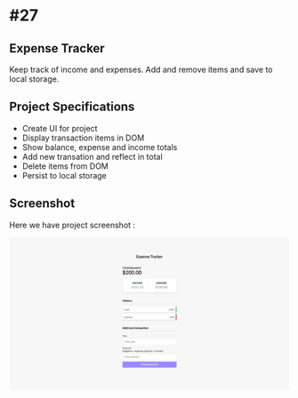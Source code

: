 # #27

## Expense Tracker
Keep track of income and expenses. Add and remove items and save to local storage.

## Project Specifications
- Create UI for project
- Display transaction items in DOM
- Show balance, expense and income totals
- Add new transation and reflect in total
- Delete items from DOM
- Persist to local storage

## Screenshot
Here we have project screenshot :

![screenshot](screenshot.jpeg)